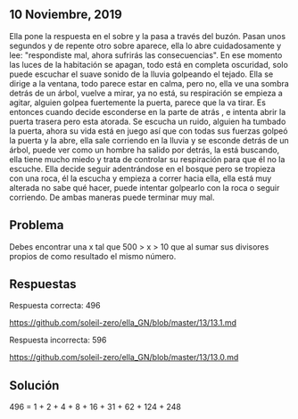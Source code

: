 ## 10 Noviembre, 2019
Ella pone la respuesta en el sobre y la pasa a través del buzón. Pasan unos segundos y de repente otro sobre aparece, ella lo abre cuidadosamente y lee: "respondiste mal, ahora sufrirás las consecuencias". En ese momento las luces de la habitación se apagan, todo está en completa oscuridad, solo puede escuchar el suave sonido de la lluvia golpeando el tejado. Ella se dirige a la ventana, todo parece estar en calma, pero no, ella ve una sombra detrás de un árbol, vuelve a mirar, ya no está, su respiración se empieza a agitar, alguien golpea fuertemente la puerta, parece que la va tirar. Es entonces cuando decide esconderse en la parte de atrás , e intenta abrir la puerta trasera pero esta atorada. Se escucha un ruido, alguien ha tumbado la puerta, ahora su vida está en juego así que con todas sus fuerzas golpeó la puerta y la abre, ella sale corriendo en la lluvia y se esconde detrás de un árbol, puede ver como un hombre ha salido por detrás, la está buscando, ella tiene mucho miedo y trata de controlar su respiración para que él no la escuche. Ella decide seguir adentrándose en el bosque pero se tropieza con una roca, él la escucha y empieza a correr hacia ella, ella está muy alterada no sabe qué hacer, puede intentar golpearlo con la roca o seguir corriendo. De ambas maneras puede terminar muy mal.

## Problema
Debes encontrar una x tal que 500 > x > 10 que al sumar sus divisores propios de como resultado el mismo número.

## Respuestas
Respuesta correcta: 496

https://github.com/soleil-zero/ella_GN/blob/master/13/13.1.md

Respuesta incorrecta: 596

https://github.com/soleil-zero/ella_GN/blob/master/13/13.0.md

## Solución 
496 = 1 + 2 + 4 + 8 + 16 + 31 + 62 + 124 + 248
